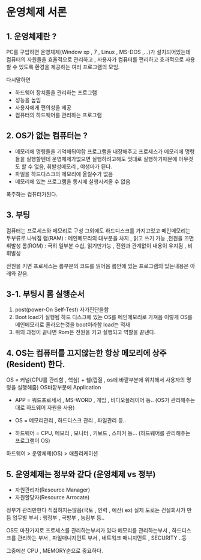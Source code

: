# 운영체제 서론

## 1. 운영체제란 ?

PC를 구입하면 운영체제(Window xp , 7 , Linux , MS-DOS ,...)가 설치되어있는데
컴퓨터의 자원들을 효율적으로 관리하고 , 사용자가 컴퓨터를 편리하고 효과적으로 사용할 수 있도록 환경을 제공하는 여러 프로그램의 모임.

다시말하면

- 하드웨어 장치들을 관리하는 프로그램
- 성능을 높임
- 사용자에게 편의성을 제공
- 컴퓨터의 하드웨어를 관리하는 프로그램

## 2. OS가 없는 컴퓨터는 ?

- 메모리에 명령들을 기억해둬야함 프로그램을 내장해주고 프로세스가 메모리에 명령들을 실행할텐데 운영체제가없으면 실행하려고해도 멋대로 실행하기때문에 아무것도 할 수 없음, 휘발성메모리 , 야생마가 된다.
- 파일을 하드디스크의 메모리에 올릴수가 없음
- 메모리에 있는 프로그램을 동시에 실행시켜줄 수 없음

폭주하는 컴퓨터가된다.

## 3. 부팅

컴퓨터는 프로세스와 메모리로 구성 그외에도 하드디스크를 가지고있고 메인메모리는 두부류로 나눠짐
램(RAM) : 메인메모리의 대부분을 차지 , 읽고 쓰기 가능 ,전원을 끄면 휘발성
롬(ROM) : 극히 일부분 수십, 읽기만가능 , 전원과 관계없이 내용이 유지됨 , 비휘발성

전원을 키면 프로세스는 롬부분의 코드를 읽어옴
롬안에 있는 프로그램의 있는내용은 아래와 같음.

## 3-1. 부팅시 롬 실행순서

1. post(power-On Self-Test) 자가진단을함
2. Boot load가 실행됨 하드 디스크에 있는 OS를 메인메모리로 가져옴
   이렇게 OS를 메인메모리로 올라오는것을 boot이라함 load는 적재
3. 위의 과정이 끝나면 Rom은 전원을 키고 실행되고 역할을 끝낸다.

## 4. OS는 컴퓨터를 끄지않는한 항상 메모리에 상주(Resident) 한다.

OS = 커널(CPU를 관리함 , 핵심) + 쉘(껍질 , os에 바깥부분에 위치해서 사용자의 명령을 실행해줌)
OS바깥부분에 Application

- APP = 워드프로세서 , MS-WORD , 게임 , 비디오플레이어 등..
  (OS가 관리해주는대로 하드웨어 자원을 사용)

- OS = 메모리관리 , 하드디스크 관리 , 파일관리 등..

- 하드웨어 = CPU, 메모리 , 모니터 , 키보드 , 스피커 등...
  (하드웨어를 관리해주는 프로그램이 OS)

하드웨어 > 운영체제(OS) > 애플리케이션

## 5. 운영체제는 정부와 같다 (운영체제 vs 정부)

- 자원관리자(Resource Manager)
- 자원할당자(Resource Arrocate)

정부가 관리만한다 직접하지는않음(국토 , 인력 , 예산)
ex) 실제 도로는 건설회사가 만듬
업무별 부서 : 행정부 , 국방부 , 농림부 등..

OS도 마찬가지로 프로세스를 관리하는부서가 있다
메모리를 관리하는부서 , 하드디스크를 관리하는 부서 , 파일매니지먼트 부서 , 네트워크 매니지먼트 , SECURITY ..등

그중에선 CPU , MEMORY순으로 중요하다.
